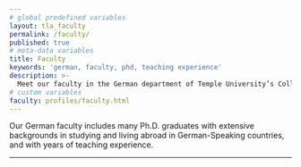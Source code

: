 ```yaml
---
# global predefined variables
layout: tla_faculty
permalink: /faculty/
published: true
# meta-data variables
title: Faculty
keywords: 'german, faculty, phd, teaching experience'
description: >-
  Meet our faculty in the German department of Temple University’s College of Liberal Arts.
# custom variables
faculty: profiles/faculty.html
---
```

Our German faculty includes many Ph.D. graduates with extensive backgrounds in studying and living abroad in German-Speaking countries, and with years of teaching experience.

___
